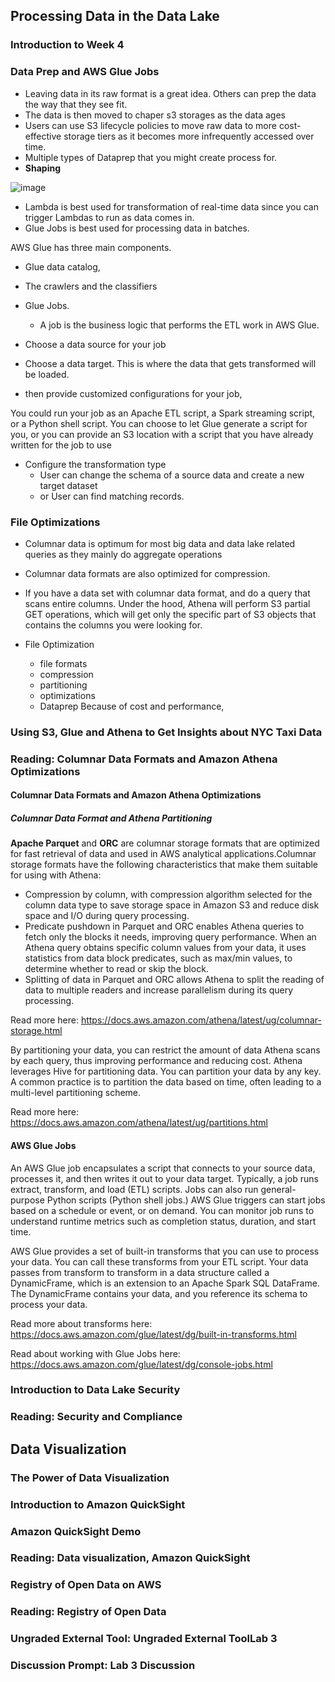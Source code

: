 

## Processing Data in the Data Lake
### Introduction to Week 4
### Data Prep and AWS Glue Jobs
* Leaving data in its raw format is a great idea. Others can prep the data the way that they see fit.
* The data is then moved to chaper s3 storages as the data ages
* Users can use S3 lifecycle policies to move raw data to more cost-effective storage tiers as it becomes more infrequently accessed over time.
* Multiple types of Dataprep that you might create process for. 
 * **Shaping**

![image](https://user-images.githubusercontent.com/4485129/118804680-a0732900-b8c2-11eb-9c6e-5f95b5b630a3.png)

* Lambda is best used for transformation of real-time data since you can trigger Lambdas to run as data comes in.
* Glue Jobs is best used for processing data in batches.

AWS Glue has three main components. 
* Glue data catalog, 
* The crawlers and the classifiers
* Glue Jobs.
  * A job is the business logic that performs the ETL work in AWS Glue.

* Choose a data source for your job
* Choose a data target. This is where the data that gets transformed will be loaded.
* then provide customized configurations for your job,

You could run your job as an Apache ETL script, a Spark streaming script, or a Python shell script.
You can choose to let Glue generate a script for you, or you can provide an S3 location with a script that you have already written for the job to use
* Configure the transformation type 
    * User can change the schema of a source data and create a new target dataset
    * or User can find matching records.

### File Optimizations
* Columnar data is optimum for most big data and data lake related queries as they mainly do aggregate operations 
* Columnar data formats are also optimized for compression.
* If you have a data set with columnar data format, and do a query that scans entire columns. 
Under the hood, Athena will perform S3 partial GET operations, which will get only the specific part of S3 objects that contains the columns you were looking for.

* File Optimization 
    * file formats
    * compression 
    * partitioning
    * optimizations 
    * Dataprep 
Because of cost and performance,

### Using S3, Glue and Athena to Get Insights about NYC Taxi Data
### Reading: Columnar Data Formats and Amazon Athena Optimizations
#### Columnar Data Formats and Amazon Athena Optimizations
##### Columnar Data Format and Athena Partitioning

**Apache Parquet** and **ORC** are columnar storage formats that are optimized for fast retrieval of data and used in AWS analytical applications.Columnar storage formats have the following characteristics that make them suitable for using with Athena:

* Compression by column, with compression algorithm selected for the column data type to save storage space in Amazon S3 and reduce disk space and I/O during query processing.
* Predicate pushdown in Parquet and ORC enables Athena queries to fetch only the blocks it needs, improving query performance. When an Athena query obtains specific column values from your data, it uses statistics from data block predicates, such as max/min values, to determine whether to read or skip the block.
* Splitting of data in Parquet and ORC allows Athena to split the reading of data to multiple readers and increase parallelism during its query processing.

Read more here: https://docs.aws.amazon.com/athena/latest/ug/columnar-storage.html

By partitioning your data, you can restrict the amount of data Athena scans by each query, thus improving performance and reducing cost. Athena leverages Hive for partitioning data. You can partition your data by any key. A common practice is to partition the data based on time, often leading to a multi-level partitioning scheme. 

Read more here: https://docs.aws.amazon.com/athena/latest/ug/partitions.html 
#### AWS Glue Jobs   

An AWS Glue job encapsulates a script that connects to your source data, processes it, and then writes it out to your data target. Typically, a job runs extract, transform, and load (ETL) scripts. Jobs can also run general-purpose Python scripts (Python shell jobs.) AWS Glue triggers can start jobs based on a schedule or event, or on demand. You can monitor job runs to understand runtime metrics such as completion status, duration, and start time.   

AWS Glue provides a set of built-in transforms that you can use to process your data. You can call these transforms from your ETL script. Your data passes from transform to transform in a data structure called a DynamicFrame, which is an extension to an Apache Spark SQL DataFrame. The DynamicFrame contains your data, and you reference its schema to process your data.   

Read more about transforms here: https://docs.aws.amazon.com/glue/latest/dg/built-in-transforms.html   

Read about working with Glue Jobs here: https://docs.aws.amazon.com/glue/latest/dg/console-jobs.html    

### Introduction to Data Lake Security
### Reading: Security and Compliance

## Data Visualization
### The Power of Data Visualization
### Introduction to Amazon QuickSight
### Amazon QuickSight Demo
### Reading: Data visualization, Amazon QuickSight
### Registry of Open Data on AWS
### Reading: Registry of Open Data
### Ungraded External Tool: Ungraded External ToolLab 3
### Discussion Prompt: Lab 3 Discussion
